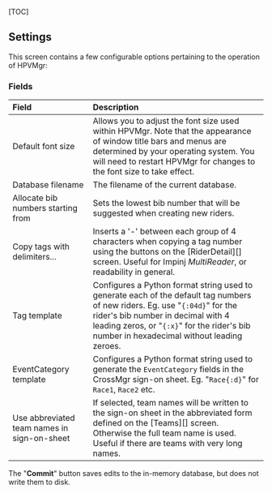 [TOC]

## Settings

This screen contains a few configurable options pertaining to the operation of HPVMgr:


### Fields

Field|Description
:----|:----------
Default font size|Allows you to adjust the font size used within HPVMgr.  Note that the appearance of window title bars and menus are determined by your operating system.  You will need to restart HPVMgr for changes to the font size to take effect.
Database filename|The filename of the current database.
Allocate bib numbers starting from|Sets the lowest bib number that will be suggested when creating new riders.
Copy tags with delimiters...|Inserts a '-' between each group of 4 characters when copying a tag number using the buttons on the [RiderDetail][] screen.  Useful for Impinj *MultiReader*, or readability in general.
Tag template|Configures a Python format string used to generate each of the default tag numbers of new riders.  Eg. use "`{:04d}`" for the rider's bib number in decimal with 4 leading zeros, or "`{:x}`" for the rider's bib number in hexadecimal without leading zeroes.
EventCategory template|Configures a Python format string used to generate the `EventCategory` fields in the CrossMgr sign-on sheet.  Eg. "`Race{:d}`" for `Race1`, `Race2` etc.
Use abbreviated team names in sign-on-sheet|If selected, team names will be written to the sign-on sheet in the abbreviated form defined on the [Teams][] screen.  Otherwise the full team name is used.  Useful if there are teams with very long names.

The "**Commit**" button saves edits to the in-memory database, but does not write them to disk.
